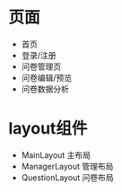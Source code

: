 # 页面

- 首页
- 登录/注册
- 问卷管理页
- 问卷编辑/预览
- 问卷数据分析

# layout组件

- MainLayout 主布局
- ManagerLayout 管理布局
- QuestionLayout 问卷布局
